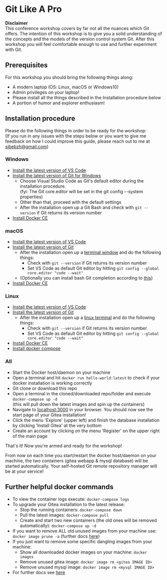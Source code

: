 # Git Like A Pro

**Disclaimer**  
This conference workshop covers by far not all the nuances which Git offers. The intention of this workshop is to
give you a solid understanding of the concepts and the models of the version control system Git. After this workshop
you will feel comfortable enough to use and further experiment with Git.

## Prerequisites

For this workshop you should bring the following things along:

- A modern laptop (OS: Linux, macOS or Windows10)
- Admin privileges on your laptop!
- Please install all the things described in the Installation procedure below
- A portion of humor and explorer enthusiasm!

## Installation procedure

Please do the following things in order to be ready for the workshop:  
(If you run in any issues with the steps below or you want to give me feedback on how I could improve this guide, please reach out to me at sibebzh@gmail.com)

### Windows

- [Install the latest version of VS Code](https://code.visualstudio.com/Download)
- [Install the latest version of Git for Windows](https://gitforwindows.org)
  - Choose Visual Studio Code as Git's default editor during the installation procedure.  
    (fyi: The Git core.editor will be set in the git config --system properties)
  - Other than that, proceed with the default settings
  - After the installation open up a Git Bash and check with `git --version` if Git returns its version number
- [Install Docker CE](https://docs.docker.com/docker-for-windows/install/)

### macOS

- [Install the latest version of VS Code](https://code.visualstudio.com/Download)
- [Install the latest version of Git](https://gist.github.com/derhuerst/1b15ff4652a867391f03#file-mac-md)
  - After the installation open up a [terminal window](https://www.macworld.co.uk/how-to/mac-software/how-use-terminal-on-mac-3608274/) and do the following things:
    - Check with `git --version` if Git returns its version number
    - Set VS Code as default Git editor by hitting `git config --global core.editor "code --wait"`
  - (Optionally you can install bash Git completion according to [this](https://github.com/bobthecow/git-flow-completion/wiki/Install-Bash-git-completion))
- [Install Docker CE](https://docs.docker.com/docker-for-mac/install/)

### Linux

- [Install the latest version of VS Code](https://code.visualstudio.com/Download)
- [Install the latest version of Git](https://gist.github.com/derhuerst/1b15ff4652a867391f03#installing-git-on-linux)
  - After the installation open up a [linux terminal](https://www.howtogeek.com/140679/beginner-geek-how-to-start-using-the-linux-terminal/) and do the following things:
    - Check with `git --version` if Git returns its version number
    - Set VS Code as default Git editor by hitting `git config --global core.editor "code --wait"`
- [Install Docker CE](https://docs.docker.com/install/)
- [Install docker compose](https://docs.docker.com/compose/install)

### All

- Start the Docker host/daemon on your machine
- Open a terminal and hit `docker run hello-world:latest` to check if your docker installation is working correctly
- Git clone or download this repo
- Open a terminal in the cloned/downloaded repo/folder and execute `docker-compose up -d`  
  (this will pull down the latest images and spin up the containers)
- Navigate to [localhost:3000](http://localhost:3000/) in your browser. You should now see the start page of your Gitea installation!
- Click the menu 'Explore' (upper left) and finish the database installation by clicking 'Install Gitea' at the very bottom
- Create an account by clicking on the menu 'Register' on the upper right of the main page

That's it! Now you're armed and ready for the workshop!

From now on each time you start/restart the docker host/daemon on your machine, the two containers (gitea webapp & mysql database) will be started automatically. Your self-hosted Git remote repository manager will be at your service!

## Further helpful docker commands

- To view the container logs execute: `docker-compose logs`
- To upgrade your Gitea installation to the latest release:
  - Stop the running containers: `docker-compose down`
  - Pull the latest images: `docker-compose pull`
  - Create and start two new containers (the old ones will be removed automatically): `docker-compose up -d`
- If you want to remove ALL old unused images from your machine use: `docker image prune -a`
  (further docs [here](https://docs.docker.com/engine/reference/commandline/image_prune/))
- If you just want to remove some specific dangling images from your machine:
  - Show all downloaded docker images on your machine: `docker images`
  - Remove unused gitea image: `docker image rm <gitea IMAGE ID>`
  - Remove unused mysql image: `docker image rm <mysql IMAGE ID>`
- For further docs see [here](https://docs.gitea.io/en-us/install-with-docker/)
